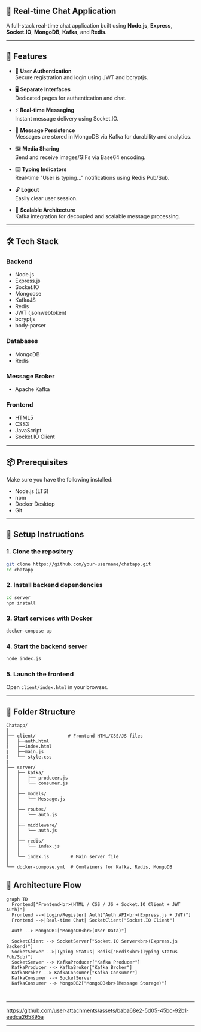 
## 📡 Real-time Chat Application

A full-stack real-time chat application built using **Node.js**, **Express**, **Socket.IO**, **MongoDB**, **Kafka**, and **Redis**.

---

## 🚀 Features

- 🔐 **User Authentication**  
  Secure registration and login using JWT and bcryptjs.

- 🖥️ **Separate Interfaces**  
  Dedicated pages for authentication and chat.

- ⚡ **Real-time Messaging**  
  Instant message delivery using Socket.IO.

- 💾 **Message Persistence**  
  Messages are stored in MongoDB via Kafka for durability and analytics.

- 🖼️ **Media Sharing**  
  Send and receive images/GIFs via Base64 encoding.

- ⌨️ **Typing Indicators**  
  Real-time "User is typing..." notifications using Redis Pub/Sub.

- 🔓 **Logout**  
  Easily clear user session.

- 🧱 **Scalable Architecture**  
  Kafka integration for decoupled and scalable message processing.

---

## 🛠️ Tech Stack

### Backend
- Node.js
- Express.js
- Socket.IO
- Mongoose
- KafkaJS
- Redis
- JWT (jsonwebtoken)
- bcryptjs
- body-parser

### Databases
- MongoDB
- Redis

### Message Broker
- Apache Kafka

### Frontend
- HTML5
- CSS3
- JavaScript
- Socket.IO Client

---

## 📦 Prerequisites

Make sure you have the following installed:

- Node.js (LTS)
- npm
- Docker Desktop
- Git

---

## 🧰 Setup Instructions

### 1. Clone the repository
```bash
git clone https://github.com/your-username/chatapp.git
cd chatapp
```

### 2. Install backend dependencies
```bash
cd server
npm install
```

### 3. Start services with Docker
```bash
docker-compose up
```

### 4. Start the backend server
```bash
node index.js
```

### 5. Launch the frontend
Open `client/index.html` in your browser.

---

## 📁 Folder Structure

```
Chatapp/
│
├── client/            # Frontend HTML/CSS/JS files
│   ├──auth.html
|   ├──index.html
|   ├──main.js
|   └── style.css
|
├── server/
│   ├── kafka/
│   │   ├── producer.js
│   │   └── consumer.js
│   │
│   ├── models/
│   │   └── Message.js
│   │
│   ├── routes/
│   │   └── auth.js
│   │
│   ├── middleware/
│   │   └── auth.js
│   │
│   ├── redis/
│   │   └── index.js
│   │
│   └── index.js        # Main server file
│
└── docker-compose.yml  # Containers for Kafka, Redis, MongoDB
```




## 🧠 Architecture Flow

```mermaid
graph TD
  Frontend["Frontend<br>(HTML / CSS / JS + Socket.IO Client + JWT Auth)"]
  Frontend -->|Login/Register| Auth["Auth API<br>(Express.js + JWT)"]
  Frontend -->|Real-time Chat| SocketClient["Socket.IO Client"]

  Auth --> MongoDB1["MongoDB<br>(User Data)"]

  SocketClient --> SocketServer["Socket.IO Server<br>(Express.js Backend)"]
  SocketServer -->|Typing Status| Redis["Redis<br>(Typing Status Pub/Sub)"]
  SocketServer --> KafkaProducer["Kafka Producer"]
  KafkaProducer --> KafkaBroker["Kafka Broker"]
  KafkaBroker --> KafkaConsumer["Kafka Consumer"]
  KafkaConsumer --> SocketServer
  KafkaConsumer --> MongoDB2["MongoDB<br>(Message Storage)"]



```

---



https://github.com/user-attachments/assets/baba68e2-5d05-45bc-92b1-eedca265895a




---


